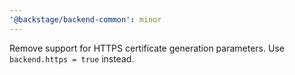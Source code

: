 ```yaml
---
'@backstage/backend-common': minor
---
```


Remove support for HTTPS certificate generation parameters. Use `backend.https = true` instead.
